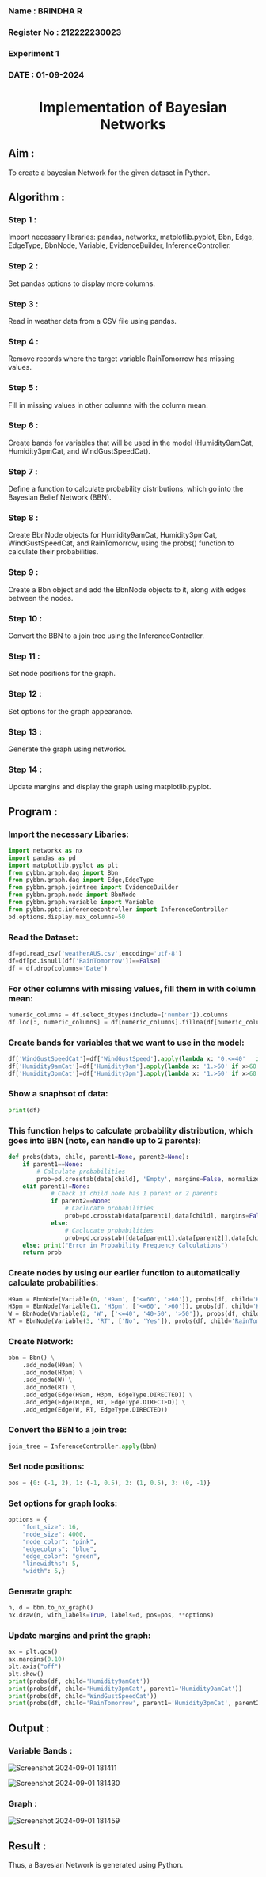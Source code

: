 <H3> Name : BRINDHA R</H3>
<H3> Register No : 212222230023</H3>
<H3> Experiment 1</H3>
<H3>DATE : 01-09-2024</H3>

<H1 ALIGN=CENTER> Implementation of Bayesian Networks</H1>

## Aim :

To create a bayesian Network for the given dataset in Python.
    
## Algorithm :

### Step 1 :

Import necessary libraries: pandas, networkx, matplotlib.pyplot, Bbn, Edge, EdgeType, BbnNode, Variable, EvidenceBuilder, InferenceController.<br/>

### Step 2 :

Set pandas options to display more columns.<br/>

### Step 3 :

Read in weather data from a CSV file using pandas.<br/>

### Step 4 :

Remove records where the target variable RainTomorrow has missing values.<br/>

### Step 5 :

Fill in missing values in other columns with the column mean.<br/>

### Step 6 :

Create bands for variables that will be used in the model (Humidity9amCat, Humidity3pmCat, and WindGustSpeedCat).<br/>

### Step 7 :

Define a function to calculate probability distributions, which go into the Bayesian Belief Network (BBN).<br/>

### Step 8 :

Create BbnNode objects for Humidity9amCat, Humidity3pmCat, WindGustSpeedCat, and RainTomorrow, using the probs() function to calculate their probabilities.<br/>

### Step 9 :

Create a Bbn object and add the BbnNode objects to it, along with edges between the nodes.<br/>

### Step 10 :

Convert the BBN to a join tree using the InferenceController.<br/>

### Step 11 :

Set node positions for the graph.<br/>

### Step 12 :

Set options for the graph appearance.<br/>

### Step 13 :

Generate the graph using networkx.<br/>

### Step 14 :

Update margins and display the graph using matplotlib.pyplot.<br/>

## Program :

### Import the necessary Libaries:

```python
import networkx as nx
import pandas as pd
import matplotlib.pyplot as plt
from pybbn.graph.dag import Bbn
from pybbn.graph.dag import Edge,EdgeType
from pybbn.graph.jointree import EvidenceBuilder
from pybbn.graph.node import BbnNode
from pybbn.graph.variable import Variable
from pybbn.pptc.inferencecontroller import InferenceController
pd.options.display.max_columns=50
```

### Read the Dataset:

```python
df=pd.read_csv('weatherAUS.csv',encoding='utf-8')
df=df[pd.isnull(df['RainTomorrow'])==False]
df = df.drop(columns='Date')
```

### For other columns with missing values, fill them in with column mean:

```python
numeric_columns = df.select_dtypes(include=['number']).columns
df.loc[:, numeric_columns] = df[numeric_columns].fillna(df[numeric_columns].mean())
```

### Create bands for variables that we want to use in the model:

```python
df['WindGustSpeedCat']=df['WindGustSpeed'].apply(lambda x: '0.<=40'   if x<=40 else '1.40-50' if 40<x<=50 else '2.>50')
df['Humidity9amCat']=df['Humidity9am'].apply(lambda x: '1.>60' if x>60 else '0.<=60')
df['Humidity3pmCat']=df['Humidity3pm'].apply(lambda x: '1.>60' if x>60 else '0.<=60')
```

### Show a snaphsot of data:

```python
print(df)
```

### This function helps to calculate probability distribution, which goes into BBN (note, can handle up to 2 parents):

```python
def probs(data, child, parent1=None, parent2=None):
    if parent1==None:
        # Calculate probabilities
        prob=pd.crosstab(data[child], 'Empty', margins=False, normalize='columns').sort_index().to_numpy().reshape(-1).tolist()
    elif parent1!=None:
            # Check if child node has 1 parent or 2 parents
            if parent2==None:
                # Caclucate probabilities
                prob=pd.crosstab(data[parent1],data[child], margins=False, normalize='index').sort_index().to_numpy().reshape(-1).tolist()
            else:
                # Caclucate probabilities
                prob=pd.crosstab([data[parent1],data[parent2]],data[child], margins=False, normalize='index').sort_index().to_numpy().reshape(-1).tolist()
    else: print("Error in Probability Frequency Calculations")
    return prob
```

### Create nodes by using our earlier function to automatically calculate probabilities:

```python
H9am = BbnNode(Variable(0, 'H9am', ['<=60', '>60']), probs(df, child='Humidity9amCat'))
H3pm = BbnNode(Variable(1, 'H3pm', ['<=60', '>60']), probs(df, child='Humidity3pmCat', parent1='Humidity9amCat'))
W = BbnNode(Variable(2, 'W', ['<=40', '40-50', '>50']), probs(df, child='WindGustSpeedCat'))
RT = BbnNode(Variable(3, 'RT', ['No', 'Yes']), probs(df, child='RainTomorrow', parent1='Humidity3pmCat', parent2='WindGustSpeedCat'))
```

### Create Network:

```python
bbn = Bbn() \
    .add_node(H9am) \
    .add_node(H3pm) \
    .add_node(W) \
    .add_node(RT) \
    .add_edge(Edge(H9am, H3pm, EdgeType.DIRECTED)) \
    .add_edge(Edge(H3pm, RT, EdgeType.DIRECTED)) \
    .add_edge(Edge(W, RT, EdgeType.DIRECTED))
```

### Convert the BBN to a join tree:

```python
join_tree = InferenceController.apply(bbn)
```

### Set node positions:

```python
pos = {0: (-1, 2), 1: (-1, 0.5), 2: (1, 0.5), 3: (0, -1)}
```

### Set options for graph looks:

```python
options = {
    "font_size": 16,
    "node_size": 4000,
    "node_color": "pink",
    "edgecolors": "blue",
    "edge_color": "green",
    "linewidths": 5,
    "width": 5,}
```

### Generate graph:

```python
n, d = bbn.to_nx_graph()
nx.draw(n, with_labels=True, labels=d, pos=pos, **options)
```

### Update margins and print the graph:

```python
ax = plt.gca()
ax.margins(0.10)
plt.axis("off")
plt.show()
print(probs(df, child='Humidity9amCat'))
print(probs(df, child='Humidity3pmCat', parent1='Humidity9amCat'))
print(probs(df, child='WindGustSpeedCat'))
print(probs(df, child='RainTomorrow', parent1='Humidity3pmCat', parent2='WindGustSpeedCat'))
```

## Output :

### Variable Bands :
![Screenshot 2024-09-01 181411](https://github.com/user-attachments/assets/6182ef77-1ac1-420a-abe7-b65c0a66df52)


![Screenshot 2024-09-01 181430](https://github.com/user-attachments/assets/c9882288-32b6-4e1e-a6d5-b667c3a403b6)


### Graph :

![Screenshot 2024-09-01 181459](https://github.com/user-attachments/assets/91d35ed4-efa4-4af6-95ee-dfc3b9f6f992)

## Result :

Thus, a Bayesian Network is generated using Python.











